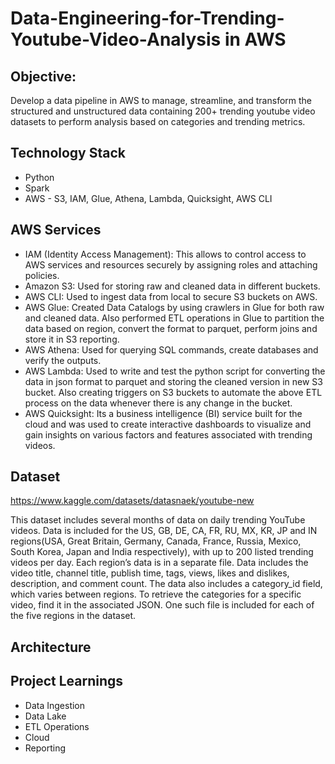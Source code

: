 # Data-Engineering-for-Trending-Youtube-Video-Analysis in AWS

## Objective:

Develop a data pipeline in AWS to manage, streamline, and transform the structured and unstructured data containing 200+ trending youtube video datasets to perform analysis based on categories and trending metrics. 

## Technology Stack
* Python 
* Spark
* AWS - S3, IAM, Glue, Athena, Lambda, Quicksight, AWS CLI

## AWS Services
* IAM (Identity Access Management): This allows to control access to AWS services and resources securely by assigning roles and attaching policies.
* Amazon S3: Used for storing raw and cleaned data in different buckets.
* AWS CLI: Used to ingest data from local to secure S3 buckets on AWS.
* AWS Glue: Created Data Catalogs by using crawlers in Glue for both raw and cleaned data.
            Also performed ETL operations in Glue to partition the data based on region, convert the format to parquet, perform joins and store it in S3 reporting.
* AWS Athena: Used for querying SQL commands, create databases and verify the outputs.
* AWS Lambda: Used to write and test the python script for converting the data in json format to parquet and storing the cleaned version in new S3 bucket.
              Also creating triggers on S3 buckets to automate the above ETL process on the data whenever there is any change in the bucket. 
* AWS Quicksight: Its a business intelligence (BI) service built for the cloud and was used to create interactive dashboards to visualize and gain insights on various factors and features associated with trending videos.

## Dataset

https://www.kaggle.com/datasets/datasnaek/youtube-new

This dataset includes several months of data on daily trending YouTube videos. Data is included for the US, GB, DE, CA, FR, RU, MX, KR, JP and IN regions(USA, Great Britain, Germany, Canada, France, Russia, Mexico, South Korea, Japan and India respectively), with up to 200 listed trending videos per day.
Each region’s data is in a separate file. Data includes the video title, channel title, publish time, tags, views, likes and dislikes, description, and comment count.
The data also includes a category_id field, which varies between regions. To retrieve the categories for a specific video, find it in the associated JSON. One such file is included for each of the five regions in the dataset.

## Architecture


## Project Learnings
* Data Ingestion
* Data Lake 
* ETL Operations
* Cloud
* Reporting
